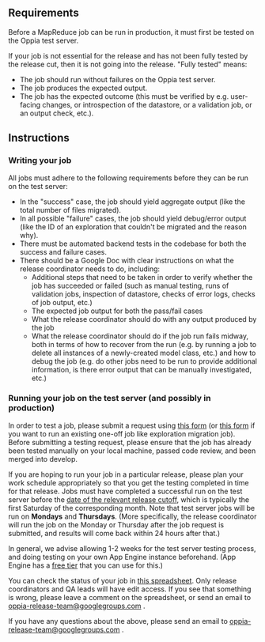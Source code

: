 ## Requirements

Before a MapReduce job can be run in production, it must first be tested on the Oppia test server.

If your job is not essential for the release and has not been fully tested by the release cut, then it is not going into the release. "Fully tested" means:
- The job should run without failures on the Oppia test server.
- The job produces the expected output.
- The job has the expected outcome (this must be verified by e.g. user-facing changes, or introspection of the datastore, or a validation job, or an output check, etc.).

## Instructions

### Writing your job

All jobs must adhere to the following requirements before they can be run on the test server:
- In the "success" case, the job should yield aggregate output (like the total number of files migrated).
- In all possible "failure" cases, the job should yield debug/error output (like the ID of an exploration that couldn't be migrated and the reason why).
- There must be automated backend tests in the codebase for both the success and failure cases.
- There should be a Google Doc with clear instructions on what the release coordinator needs to do, including:
  - Additional steps that need to be taken in order to verify whether the job has succeeded or failed (such as manual testing, runs of validation jobs, inspection of datastore, checks of error logs, checks of job output, etc.)
  - The expected job output for both the pass/fail cases
  - What the release coordinator should do with any output produced by the job
  - What the release coordinator should do if the job run fails midway, both in terms of how to recover from the run (e.g. by running a job to delete all instances of a newly-created model class, etc.) and how to debug the job (e.g. do other jobs need to be run to provide additional information, is there error output that can be manually investigated, etc.)

### Running your job on the test server (and possibly in production)

In order to test a job, please submit a request using [this form](https://goo.gl/forms/XIj00RJ2h5L55XzU2) (or [this form](https://docs.google.com/forms/d/e/1FAIpQLSeI_hrDEM_hsddJIw77HLC_C3pemB5zBXuPpuEJS6FSXQU0iA/viewform?usp=sf_link) if you want to run an existing one-off job like exploration migration job). Before submitting a testing request, please ensure that the job has already been tested manually on your local machine, passed code review, and been merged into develop.

If you are hoping to run your job in a particular release, please plan your work schedule appropriately so that you get the testing completed in time for that release. Jobs must have completed a successful run on the test server before the [date of the relevant release cutoff](https://github.com/oppia/oppia/wiki/Release-Schedule), which is typically the first Saturday of the corresponding month. Note that test server jobs will be run on **Mondays** and **Thursdays**. (More specifically, the release coordinator will run the job on the Monday or Thursday after the job request is submitted, and results will come back within 24 hours after that.)

In general, we advise allowing 1-2 weeks for the test server testing process, and doing testing on your own App Engine instance beforehand. (App Engine has a [free tier](https://cloud.google.com/free/docs/always-free-usage-limits#gae_name) that you can use for this.)

You can check the status of your job in [this spreadsheet](https://docs.google.com/spreadsheets/d/1Wegd0rZhVOm3Q3VCIw0xMbLC7IWtRyrEahiPn61Fhoo/edit). Only release coordinators and QA leads will have edit access. If you see that something is wrong, please leave a comment on the spreadsheet, or send an email to oppia-release-team@googlegroups.com . 

If you have any questions about the above, please send an email to oppia-release-team@googlegroups.com .